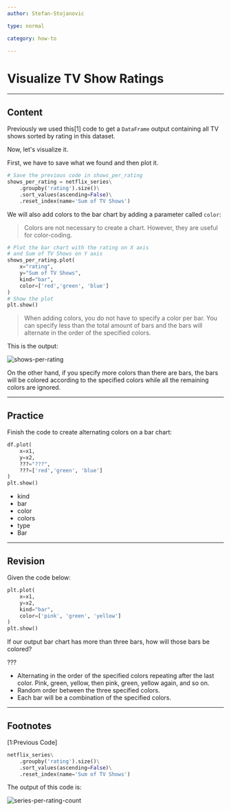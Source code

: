 ```yaml
---
author: Stefan-Stojanovic

type: normal

category: how-to

---
```


# Visualize TV Show Ratings

---
## Content

Previously we used this[1] code to get a `DataFrame` output containing all TV shows sorted by rating in this dataset.

Now, let's visualize it.

First, we have to save what we found and then plot it.

```py
# Save the previous code in shows_per_rating
shows_per_rating = netflix_series\
    .groupby('rating').size()\
    .sort_values(ascending=False)\
    .reset_index(name='Sum of TV Shows')
```

We will also add colors to the bar chart by adding a parameter called `color`:

> Colors are not necessary to create a chart. However, they are useful for color-coding.

```python
# Plot the bar chart with the rating on X axis
# and Sum of TV Shows on Y axis
shows_per_rating.plot(
    x="rating",
    y="Sum of TV Shows",
    kind="bar",
    color=['red','green', 'blue']
)
# Show the plot
plt.show()
```

> When adding colors, you do not have to specify a color per bar. You can specify less than the total amount of bars and the bars will alternate in the order of the specified colors.

This is the output:

![shows-per-rating](https://img.enkipro.com/cfefb3658f1a04a37e2b36a0ad4ad519.png)

On the other hand, if you specify more colors than there are bars, the bars will be colored according to the specified colors while all the remaining colors are ignored.

---

## Practice

Finish the code to create alternating colors on a bar chart:

```python
df.plot(
    x=x1,
    y=x2,
    ???="???",
    ???=['red','green', 'blue']
)
plt.show()
```

- kind
- bar
- color
- colors
- type
- Bar

---

## Revision

Given the code below:

```python
plt.plot(
    x=x1,
    y=x2,
    kind="bar",
    color=['pink', 'green', 'yellow']
)
plt.show()
```

If our output bar chart has more than three bars, how will those bars be colored?

???

- Alternating in the order of the specified colors repeating after the last color. Pink, green, yellow, then pink, green, yellow again, and so on.
- Random order between the three specified colors. 
- Each bar will be a combination of the specified colors.


---
## Footnotes
[1:Previous Code]

```py
netflix_series\
    .groupby('rating').size()\
    .sort_values(ascending=False)\
    .reset_index(name='Sum of TV Shows')
```

The output of this code is:

![series-per-rating-count](https://img.enkipro.com/a7699cddce250f540b7259c4d0a10e2b.png)